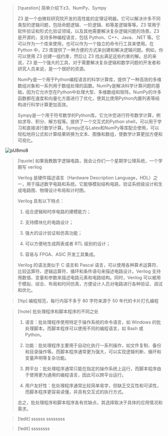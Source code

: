 > [!question] 简单介绍下z3、NumPy、Sympy
> 
> Z3 是一个由微软研究院开发的高性能的定理证明器。它可以解决许多不同类型的逻辑问题，包括命题逻辑、一阶逻辑、和等差逻辑等等。Z3 常用于软件验证和形式化验证领域，以及其他需要解决复杂逻辑问题的场景。Z3 是开源的，支持多种编程语言，包括 Python、C++、Java、.NET 等。它可以作为一个库来使用，也可以作为一个独立的命令行工具来使用。在 Python 中，Z3 库提供了一种方便的方式来创建和解决逻辑问题。例如，你可以使用 Z3 创建一组约束，然后让 Z3 找出满足这些约束的解。总的来说，Z3 是一个强大的工具，对于需要解决复杂逻辑和数学问题的开发者和研究人员来说，是一个很好的资源。
> 
> NumPy是一个用于Python编程语言的科学计算库，提供了一种高效的多维数组对象和一系列用于数组处理的函数。NumPy是解决科学计算问题的基础，因为它允许您在Python中处理大型、多维数组和矩阵。NumPy的许多函数都在速度和向量化方面进行了优化，使其比使用Python内置列表等结构进行科学计算更加高效。
> 
> Sympy是一个用于符号数学的Python库。它允许您进行符号数学计算，例如求导、积分、解方程等。提供了一个交互式的Python shell，可以用于学习和直接进行数学计算。Sympy还与Latex和NumPy等库配合使用，可以轻松地将公式和计算结果转换为文本、图像和数组，使数学计算更加方便和可视化。


![pU8mo8](https://picture-suyifan.oss-cn-shenzhen.aliyuncs.com/uPic/pU8mo8.png)

> [!quote] 如果我教数字逻辑电路，我会让你们一个星期学公理系统，一个学期写 verilog
> 
> Verilog 是硬件描述语言（Hardware Description Language，HDL）之一，用于描述数字电路和系统。它能够模拟结构电路，验证系统级设计和生成电路图、物理设计布局和计时图。
> 
> Verilog 具有以下特点：
> 
> 1. 组合逻辑和时序电路的建模能力；
> 
> 2. 支持模块化的电路设计；
> 
> 3. 强大的设计验证和仿真功能；
> 
> 4. 可以方便地生成网表或者 RTL 级别的设计；
> 
> 5. 容易与 FPGA、ASIC 开发工具集成。
> 
> Verilog 的语法类似于 C 语言和 Pascal 语言，可以使用各种算术运算符、比较运算符、逻辑运算符、循环和条件语句来描述电路设计。Verilog 支持用数值、变量和参数来描述电路元素和电路结构。同时，Verilog 可以被用于模拟、综合、布局和时间仿真，方便设计人员对电路进行各种验证、调试和优化。
> 


>[!tip] 编程规范，每行内容不多于 80 字符来源于 50 年代的卡片打孔编程


> [!note] 批处理程序和脚本程序的不同之处
> 
> 1. 语言：批处理程序使用特定于操作系统的命令语言，如 Windows 的批处理脚本。而脚本程序可以使用不同的编程语言，如 Bash 或 Python。
> 
> 2. 功能：批处理程序主要用于自动化执行一系列操作，如文件复制、备份和目录操作等。而脚本程序通常更为强大，可以实现逻辑判断、循环和变量声明等复杂功能。
> 
> 3. 跨平台：批处理程序通常只能在指定的操作系统上运行，而脚本程序由于使用更为通用的编程语言，因此可以跨平台运行。
> 
> 4. 用户友好性：批处理程序通常比较简单易学，但缺乏交互性和可读性，而脚本程序更容易读懂，并具有交互式的执行方式。
> 
> 总之，批处理程序和脚本程序各有优缺点，其选择取决于具体的应用情况和需求。


>[!edit] ssssss
ssssssss

>[!edit] ssssssss